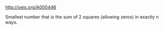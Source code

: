 http://oeis.org/A000446

Smallest number that is the sum of 2 squares (allowing zeros) in exactly n ways.
